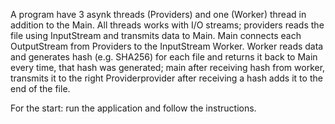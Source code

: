 A program have 3 asynk threads (Providers) and one (Worker)  thread in addition to the Main. All threads works with I/O streams; providers reads the file using InputStream and transmits data to Main. Main connects each OutputStream from Providers to the InputStream Worker. Worker reads data and generates hash (e.g. SHA256) for each file and returns it back to Main every time, that hash was generated; main after receiving hash from worker, transmits it to the right Providerprovider after receiving a hash adds it to the end of the file.

For the start: run the application and follow the instructions.
